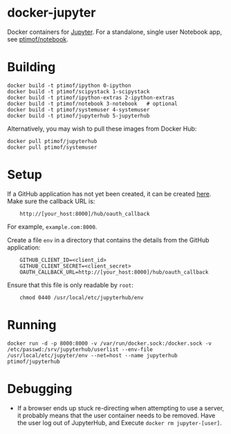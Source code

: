 # docker-jupyter

Docker containers for [Jupyter](http://jupyter.org). For a standalone, single user Notebook app, see
[ptimof/notebook](https://github.com/ptimof/docker-jupyter/tree/master/notebook).

# Building

	docker build -t ptimof/ipython 0-ipython
	docker build -t ptimof/scipystack 1-scipystack
	docker build -t ptimof/ipython-extras 2-ipython-extras
	docker build -t ptimof/notebook 3-notebook   # optional
	docker build -t ptimof/systemuser 4-systemuser
	docker build -t ptimof/jupyterhub 5-jupyterhub

Alternatively, you may wish to pull these images from Docker Hub:

	docker pull ptimof/jupyterhub
	docker pull ptimof/systemuser

# Setup

If a GitHub application has not yet been created, it can be created
[here](https://github.com/settings/applications/new). Make sure the
callback URL is:

        http://[your_host:8000]/hub/oauth_callback

For example, `example.com:8000`.

Create a file `env` in a directory that contains the details from
the GitHub application:

        GITHUB_CLIENT_ID=<client_id>
        GITHUB_CLIENT_SECRET=<client_secret>
        OAUTH_CALLBACK_URL=http://[your_host:8000]/hub/oauth_callback

Ensure that this file is only readable by `root`:

        chmod 0440 /usr/local/etc/jupyterhub/env

# Running

	docker run -d -p 8000:8000 -v /var/run/docker.sock:/docker.sock -v /etc/passwd:/srv/jupyterhub/userlist --env-file /usr/local/etc/jupyter/env --net=host --name jupyterhub ptimof/jupyterhub

# Debugging

* If a browser ends up stuck re-directing when attempting to use a server, it probably means that the 
user container needs to be removed. Have the user log out of JupyterHub, and Execute `docker rm jupyter-[user]`.
